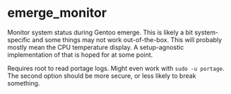 # emerge_monitor

Monitor system status during Gentoo emerge. This is likely a bit
system-specific and some things may not work out-of-the-box. This will
probably mostly mean the CPU temperature display. A setup-agnostic
implementation of that is hoped for at some point.

Requires root to read portage logs. Might even work with `sudo -u portage`.
The second option should be more secure, or less likely to break something.
